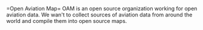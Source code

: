 =Open Aviation Map=
OAM is an open source organization working for open aviation data.
We wan't to collect sources of aviation data from around the world
and compile them into open source maps.
